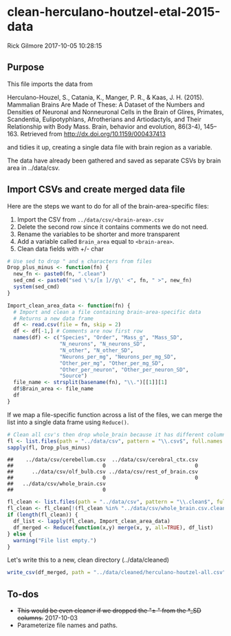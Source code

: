 clean-herculano-houtzel-etal-2015-data
================
Rick Gilmore
2017-10-05 10:28:15

Purpose
-------

This file imports the data from

Herculano-Houzel, S., Catania, K., Manger, P. R., & Kaas, J. H. (2015). Mammalian Brains Are Made of These: A Dataset of the Numbers and Densities of Neuronal and Nonneuronal Cells in the Brain of Glires, Primates, Scandentia, Eulipotyphlans, Afrotherians and Artiodactyls, and Their Relationship with Body Mass. Brain, behavior and evolution, 86(3-4), 145–163. Retrieved from <http://dx.doi.org/10.1159/000437413>

and tidies it up, creating a single data file with brain region as a variable.

The data have already been gathered and saved as separate CSVs by brain area in ../data/csv.

Import CSVs and create merged data file
---------------------------------------

Here are the steps we want to do for all of the brain-area-specific files:

1.  Import the CSV from `../data/csv/<brain-area>.csv`
2.  Delete the second row since it contains comments we do not need.
3.  Rename the variables to be shorter and more transparent
4.  Add a variable called `Brain_area` equal to `<brain-area>`.
5.  Clean data fields with +/- char

``` r
# Use sed to drop " and ± characters from files
Drop_plus_minus <- function(fn) {
  new_fn <- paste0(fn, ".clean")
  sed_cmd <- paste0("sed \'s/[± ]//g\' <", fn, " >", new_fn)
  system(sed_cmd)
}
```

``` r
Import_clean_area_data <- function(fn) {
  # Import and clean a file containing brain-area-specific data
  # Returns a new data frame
  df <- read.csv(file = fn, skip = 2)
  df <- df[-1,] # Comments are now first row
  names(df) <- c("Species", "Order", "Mass_g", "Mass_SD", 
                 "N_neurons", "N_neurons_SD",
                 "N_other", "N_other_SD",
                 "Neurons_per_mg", "Neurons_per_mg_SD",
                 "Other_per_mg", "Other_per_mg_SD",
                 "Other_per_neuron", "Other_per_neuron_SD",
                 "Source")
  file_name <- strsplit(basename(fn), "\\.")[[1]][1]
  df$Brain_area <- file_name
  df
}
```

If we map a file-specific function across a list of the files, we can merge the list into a single data frame using `Reduce()`.

``` r
# Clean all csv's then drop whole_brain because it has different columns
fl <- list.files(path = "../data/csv", pattern = "\\.csv$", full.names = TRUE)
sapply(fl, Drop_plus_minus)
```

    ##    ../data/csv/cerebellum.csv  ../data/csv/cerebral_ctx.csv 
    ##                             0                             0 
    ##      ../data/csv/olf_bulb.csv ../data/csv/rest_of_brain.csv 
    ##                             0                             0 
    ##   ../data/csv/whole_brain.csv 
    ##                             0

``` r
fl_clean <- list.files(path = "../data/csv", pattern = "\\.clean$", full.names = TRUE)
fl_clean <- fl_clean[!(fl_clean %in% "../data/csv/whole_brain.csv.clean")]
if (length(fl_clean)) {
  df_list <- lapply(fl_clean, Import_clean_area_data)
  df_merged <- Reduce(function(x,y) merge(x, y, all=TRUE), df_list)
} else {
  warning("File list empty.")
}
```

Let's write this to a new, clean directory (../data/cleaned)

``` r
write_csv(df_merged, path = "../data/cleaned/herculano-houtzel-all.csv")
```

To-dos
------

-   ~~This would be even cleaner if we dropped the "± " from the \*\_SD columns.~~ 2017-10-03
-   Parameterize file names and paths.
